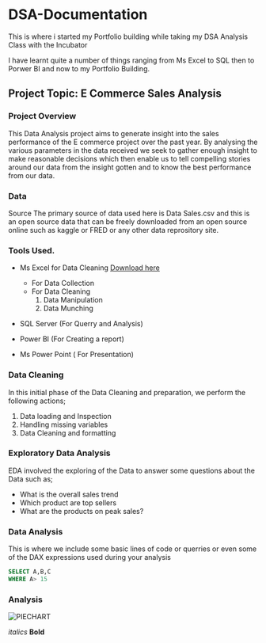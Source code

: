 # DSA-Documentation

This is where i started my Portfolio building while taking my DSA Analysis Class with the Incubator

I have learnt quite a number of things ranging from Ms Excel to SQL then to Porwer BI and now to my Portfolio Building.

## Project Topic: E Commerce Sales Analysis

### Project Overview
This Data Analysis project aims to generate insight into the sales performance of the E commerce project over the past year. By analysing the various parameters in the data received we seek to gather enough insight to make reasonable decisions which then enable us to tell compelling stories around our data from the insight gotten and to know the best performance from our data.


### Data
Source
The primary source of data used here is Data Sales.csv and this is an open source data that can be freely downloaded from an open source online such as kaggle or FRED or any other data reprository site.

### Tools Used.
- Ms Excel for Data Cleaning [Download here](https:/dsatyfikk)
     - For Data Collection
     - For Data Cleaning
       1. Data Manipulation
       2. Data Munching
          
- SQL Server (For Querry and Analysis)
- Power BI (For Creating a report)
- Ms Power Point ( For Presentation)

### Data Cleaning

In this initial phase of the Data Cleaning and preparation, we perform the following actions;
1. Data loading and Inspection
2. Handling missing variables
3. Data Cleaning and formatting

### Exploratory Data Analysis

EDA involved the exploring of the Data to answer some questions about the Data such as;
- What is the overall sales trend
- Which product are top sellers
- What are the products on peak sales?

 ### Data Analysis
  
  This is where we include some basic lines of code or querries or even some of the DAX expressions used during your analysis
  ~~~ SQL
SELECT A,B,C
WHERE A> 15
~~~

### Analysis
![PIECHART](https://github.com/user-attachments/assets/c1480df2-c99c-45bb-8c13-56bc2abfbe7a)







*italics*
**Bold**




